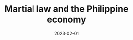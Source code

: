 ---
title: "Martial law and the Philippine economy"
collection: publications
category: chapters
permalink: /publications/2023_tmy
date: 2023-02-01
venue: 'The Marcos years: the age of crisis and repression'
paperurl: 'https://www.econ.upd.edu.ph/dp/index.php/dp/article/view/1543'
citation: 'De Dios, E.S., M.S. Gochoco-Bautista, J.C.B. Punongbayan (2023). &quot;Martial law and the Philippine economy&quot; in F. Llanes (ed.)  <i>The Marcos years: the age of crisis and repression</i>. SAMASA Alumni Association.'
---